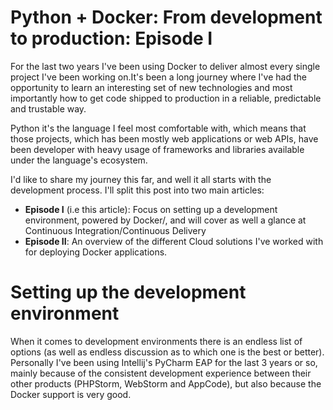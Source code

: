 # Python + Docker: From development to production: Episode I

For the last two years I've been using Docker to deliver almost every single project I've been working on.It's been a long journey where I've had the opportunity to learn an interesting set of new technologies and most importantly how to get code shipped to production in a reliable, predictable and trustable way.

Python it's the language I feel most comfortable with, which means that those projects, which has been mostly web applications or web APIs, have been developer with heavy usage of frameworks and libraries available under the language's ecosystem.

I'd like to share my journey this far, and well it all starts with the development process. I'll split this post into two main articles:

- **Episode I** (i.e this article): Focus on setting up a development environment, powered by Docker/, and will cover as well a glance at Continuous Integration/Continuous Delivery
- **Episode II**: An overview of the different Cloud solutions I've worked with for deploying Docker applications.


# Setting up the development environment

When it comes to development environments there is an endless list of options (as well as endless discussion as to which one is the best or better). Personally I've been using Intellij's PyCharm EAP for the last 3 years or so, mainly because of the consistent development experience between their other products (PHPStorm, WebStorm and AppCode), but also because the Docker support is very good.

